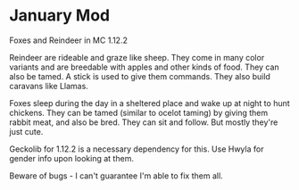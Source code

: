 # January Mod
 Foxes and Reindeer in MC 1.12.2

Reindeer are rideable and graze like sheep. They come in many color variants and are breedable with apples and other kinds of food. They can also be tamed. A stick is used to give them commands. They also build caravans like Llamas.

Foxes sleep during the day in a sheltered place and wake up at night to hunt chickens. They can be tamed (similar to ocelot taming) by giving them rabbit meat, and also be bred. They can sit and follow. But mostly they're just cute.

Geckolib for 1.12.2 is a necessary dependency for this.
Use Hwyla for gender info upon looking at them.

Beware of bugs - I can't guarantee I'm able to fix them all.
